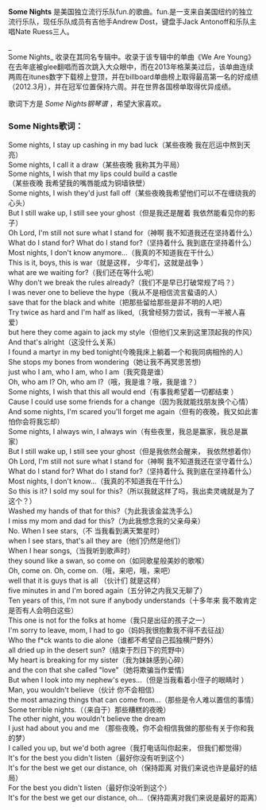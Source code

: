 

**Some Nights** 是美国独立流行乐队fun.的歌曲。fun.是一支来自美国纽约的独立流行乐队，现任乐队成员有吉他手Andrew
Dost，键盘手Jack Antonoff和乐队主唱Nate Ruess三人。

_  
Some Nights_ 收录在其同名专辑中。收录于该专辑中的单曲《We Are
Young》在去年底被glee翻唱而首次跳入大众眼中，而在2013年格莱美过后，该单曲连续两周在itunes数字下载榜上登顶，并在billboard单曲榜上取得最高第一名的好成绩（2012.3月），并在冠军位置保持六周。并在世界各国榜单取得优异成绩。

  
歌词下方是 _Some Nights钢琴谱_ ，希望大家喜欢。

### Some Nights歌词：

Some nights, I stay up cashing in my bad luck（某些夜晚 我在厄运中熬到天亮）  
Some nights, I call it a draw（某些夜晚 我称其为平局）  
Some nights, I wish that my lips could build a castle  
（某些夜晚 我希望我的嘴唇能成为铜墙铁壁）  
Some nights, I wish they'd just fall off（某些夜晚我希望他们可以不在缠绕我的心头）  
But I still wake up, I still see your ghost（但是我还是醒着 我依然能看见你的影子）  
Oh Lord, I'm still not sure what I stand for（神啊 我不知道我还在坚持着什么）  
What do I stand for? What do I stand for?（坚持着什么 我到底在坚持着什么）  
Most nights, I don't know anymore...（我真的不知道我在干什么）  
This is it, boys, this is war（就是这样， 少年们，这就是战争 ）  
what are we waiting for?（我们还在等什么呢）  
Why don't we break the rules already?（我们不是早已打破常规了吗？）  
I was never one to believe the hype（我从不是相信流言蜚语的人）  
save that for the black and white（把那些留给那些是非不明的人吧）  
Try twice as hard and I'm half as liked,（我曾经努力尝试，我有一半被人喜爱）  
but here they come again to jack my style（但他们又来到这里顶起我的作风）  
And that's alright（这没什么关系）  
I found a martyr in my bed tonight(今晚我床上躺着一个和我同病相怜的人）  
She stops my bones from wondering（她让我不再冥思苦想)  
just who I am, who I am, who I am（我究竟是谁）  
Oh, who am I? Oh, who am I?（哦，我是谁？哦，我是谁？）  
Some nights, I wish that this all would end（有事我希望着一切都结束 ）  
Cause I could use some friends for a change（因为我就能找朋友换个心情）  
And some nights, I'm scared you'll forget me again（但有的夜晚，我又如此害怕你会将我忘却）  
Some nights, I always win, I always win（有些夜里，我总是赢家，我总是赢家）  
But I still wake up, I still see your ghost（但是我依然会醒来， 我依然想着你）  
Oh Lord, I'm still not sure what I stand for（神啊 我不知道我还在坚守着什么）  
What do I stand for? What do I stand for?（坚持着什么 我到底在坚持着什么）  
Most nights, I don't know...（我真的不知道我在干什么）  
So this is it? I sold my soul for this?（所以我就这样了吗，我出卖灵魂就是为了这个？）  
Washed my hands of that for this?（为此我该金盆洗手么）  
I miss my mom and dad for this?（为此我想念我的父亲母亲）  
No. When I see stars,（不 当我看到满天繁星时）  
when I see stars, that's all they are（他们仍然是他们）  
When I hear songs,（当我听到歌声时）  
they sound like a swan, so come on（如同歌星般美妙的歌喉）  
Oh, come on. Oh, come on.（哦，来吧，哦，来吧）  
well that it is guys that is all （伙计们 就是这样）  
five minutes in and I'm bored again（五分钟之内我又无聊了）  
Ten years of this, I'm not sure if anybody understands（十多年来 我不敢肯定是否有人会明白这些）  
This one is not for the folks at home（我只是出征的孩子之一）  
I'm sorry to leave, mom, I had to go（妈妈我很抱歉我不得不去征战）  
Who the f*ck wants to die alone（谁都不希望自己孤独横尸野外）  
all dried up in the desert sun?（结束于烈日下的荒野中）  
My heart is breaking for my sister（我为妹妹感到心碎）  
and the con that she called "love"（她将欺骗当作爱情）  
But when I look into my nephew's eyes...（但是当我看着小侄子的眼睛时 ）  
Man, you wouldn't believe（伙计 你不会相信）  
the most amazing things that can come from...（那些是令人难以置信的事情）  
Some terrible nights.（（来自于）那些糟糕的夜晚）  
The other night, you wouldn't believe the dream  
I just had about you and me （那些夜晚，你不会相信我做的那些有关于你和我的梦）  
I called you up, but we'd both agree（我打电话叫你起来， 但我们都觉得）  
It's for the best you didn't listen（最好你没有听到这个）  
It's for the best we get our distance, oh（保持距离 对我们来说也许是最好的结局）  
For the best you didn't listen（最好你没听到这个）  
It's for the best we get our distance, oh...（保持距离对我们来说是最好的距离）

